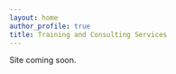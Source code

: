 ```yaml
---
layout: home
author_profile: true
title: Training and Consulting Services
---
```


Site coming soon.